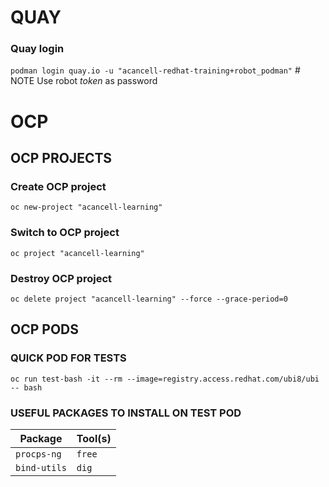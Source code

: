 # QUAY
### Quay login
`podman login quay.io -u "acancell-redhat-training+robot_podman"` # NOTE Use robot *token* as password
# OCP
## OCP PROJECTS
### Create OCP project
`oc new-project "acancell-learning"`
### Switch to OCP project
`oc project "acancell-learning"`
### Destroy OCP project
`oc delete project "acancell-learning" --force --grace-period=0`
## OCP PODS
### QUICK POD FOR TESTS
`oc run test-bash -it --rm --image=registry.access.redhat.com/ubi8/ubi -- bash`
### USEFUL PACKAGES TO INSTALL ON TEST POD
Package | Tool(s)
------- | -------
`procps-ng` | `free`
`bind-utils` | `dig`

